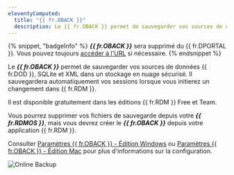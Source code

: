 ```yaml
---
eleventyComputed:
  title: "{{ fr.OBACK }}"
  description: Le {{ fr.OBACK }} permet de sauvegarder vos sources de données {{ fr.DOD }}, SQLite et XML dans un stockage en nuage sécurisé.
---
```

{% snippet, "badgeInfo" %}
***{{ fr.OBACK }}*** sera supprimé du {{ fr.DPORTAL }}. Vous pouvez toujours [accéder à l'URL](/rdm/kb/general-knowledge/rdm-online-services-removed-devolutions-portal/) si nécessaire.
{% endsnippet %}

Le ***{{ fr.OBACK }}*** permet de sauvegarder vos sources de données {{ fr.DOD }}, SQLite et XML dans un stockage en nuage sécurisé. Il sauvegardera automatiquement vos sessions lorsque vous initierez un changement dans {{ fr.RDM }}.

Il est disponible gratuitement dans les éditions {{ fr.RDM }} Free et Team.

Vous pourrez supprimer vos fichiers de sauvegarde depuis votre ***{{ fr.RDMOS }}***, mais vous devrez créer le ***{{ fr.OBACK }}*** depuis votre application {{ fr.RDM }}.

Consulter [Paramètres {{ fr.OBACK }} - Édition Windows](/rdm/windows/commands/file/backup/backup-settings/) ou [Paramètres {{ fr.OBACK }} - Édition Mac](/rdm/mac/commands/file/backup/settings/) pour plus d'informations sur la configuration.

![Online Backup](https://cdnweb.devolutions.net/docs/docs_en_rdm_windows_RDMWin6202.png)
